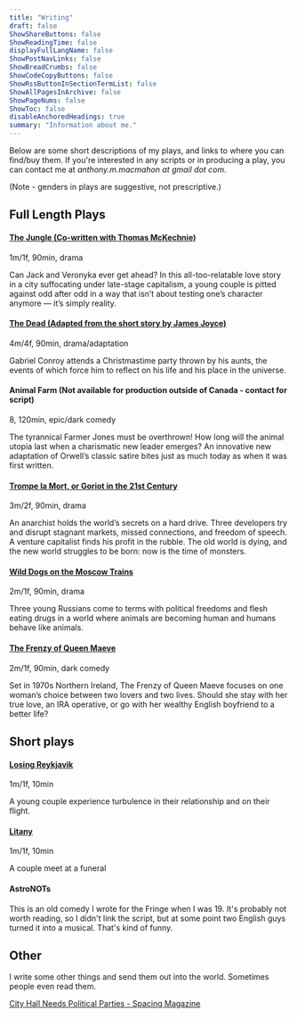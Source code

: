 ```yaml
---
title: "Writing"
draft: false
ShowShareButtons: false
ShowReadingTime: false
displayFullLangName: false
ShowPostNavLinks: false
ShowBreadCrumbs: false
ShowCodeCopyButtons: false
ShowRssButtonInSectionTermList: false
ShowAllPagesInArchive: false
ShowPageNums: false
ShowToc: false
disableAnchoredHeadings: true
summary: "Information about me."
---
```

Below are some short descriptions of my plays, and links to where you can find/buy them. If you're interested in any scripts or in producing a play, you can contact me at *anthony.m.macmahon at gmail dot com*.

(Note - genders in plays are suggestive, not prescriptive.)

## Full Length Plays

#### [The Jungle (Co-written with Thomas McKechnie)](https://www.playwrightscanada.com/Books/T/The-Jungle)
1m/1f, 90min, drama

Can Jack and Veronyka ever get ahead? In this all-too-relatable love story in a city suffocating under late-stage capitalism, a young couple is pitted against odd after odd in a way that isn’t about testing one’s character anymore — it’s simply reality.
#### [The Dead (Adapted from the short story by James Joyce)](https://newplayexchange.org/script/3178309/the-dead)
4m/4f, 90min, drama/adaptation

Gabriel Conroy attends a Christmastime party thrown by his aunts, the events of which force him to reflect on his life and his place in the universe.

#### Animal Farm (Not available for production outside of Canada - contact for script)
8, 120min, epic/dark comedy

The tyrannical Farmer Jones must be overthrown! How long will the animal utopia last when a charismatic new leader emerges? An innovative new adaptation of Orwell’s classic satire bites just as much today as when it was first written.

#### [Trompe la Mort, or Goriot in the 21st Century](https://newplayexchange.org/script/3178312/trompe-la-mort-or-goriot-in-the-21st-century)
3m/2f, 90min, drama

An anarchist holds the world’s secrets on a hard drive. Three developers try and disrupt stagnant markets, missed connections, and freedom of speech. A venture capitalist finds his profit in the rubble. The old world is dying, and the new world struggles to be born: now is the time of monsters.

#### [Wild Dogs on the Moscow Trains](https://newplayexchange.org/script/3178308/wild-dogs-on-the-moscow-trains)
2m/1f, 90min, drama

Three young Russians come to terms with political freedoms and flesh eating drugs in a world where animals are becoming human and humans behave like animals.

#### [The Frenzy of Queen Maeve](https://newplayexchange.org/script/3178301/the-frenzy-of-queen-maeve)
2m/1f, 90min, dark comedy

Set in 1970s Northern Ireland, The Frenzy of Queen Maeve focuses on one woman’s choice between two lovers and two lives. Should she stay with her true love, an IRA operative, or go with her wealthy English boyfriend to a better life?


## Short plays

#### [Losing Reykjavik](https://newplayexchange.org/script/3179207/losing-reykjavik)
1m/1f, 10min

A young couple experience turbulence in their relationship and on their flight.

#### [Litany](https://newplayexchange.org/script/3179203/litany)
1m/1f, 10min

A couple meet at a funeral

#### AstroNOTs
This is an old comedy I wrote for the Fringe when I was 19. It's probably not worth reading, so I didn't link the script, but at some point two English guys turned it into a musical. That's kind of funny.

## Other

I write some other things and send them out into the world. Sometimes people even read them.

[City Hall Needs Political Parties - Spacing Magazine](https://spacing.ca/toronto/2022/10/13/op-ed-city-council-is-dull-it-needs-parties/)
